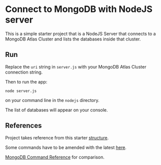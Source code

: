 # Connect to MongoDB with NodeJS server

This is a simple starter project that is a NodeJS Server that connects to a MongoDB Atlas Cluster and lists the databases inside that cluster.

## Run

Replace the `uri` string in `server.js` with your MongoDB Atlas Cluster connection string.

Then to run the app:

`node server.js`

on your command line in the `nodejs` directory.

The list of databases will appear on your console.

## References

Project takes reference from this starter [structure](
https://www.mongodb.com/blog/post/quick-start-nodejs-mongodb-how-to-get-connected-to-your-database).

Some commands have to be amended with the latest [here](https://www.mongodb.com/community/forums/t/how-to-list-all-databases-in-atlas-using-nodejs-driver/222607).

[MongoDB Command Reference](https://www.mongodb.com/docs/manual/reference/command/listDatabases/) for comparison.
